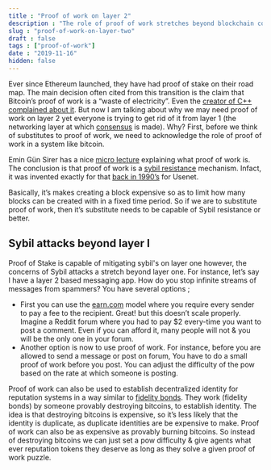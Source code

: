 ```yaml
---
title : "Proof of work on layer 2"
description : "The role of proof of work stretches beyond blockchain consensus"
slug : "proof-of-work-on-layer-two"
draft : false
tags : ["proof-of-work"]
date : "2019-11-16"
hidden: false
---
```


Ever since Ethereum launched, they have had proof of stake on their road map. The main decision often cited from this transition is the claim that Bitcoin’s proof of work is a “waste of electricity”.
Even the [creator of C++ complained about it](https://www.youtube.com/watch?v=uTxRF5ag27A). But now I am talking about why we may need proof of work on layer 2 yet everyone is trying to get rid of it from layer 1 (the networking layer at which [consensus](https://www.investopedia.com/terms/c/consensus-mechanism-cryptocurrency.asp) is made). Why?
First, before we think of substitutes to proof of work, we need to acknowledge the role of  proof of work in  a system like bitcoin.

Emin Gün Sirer has a nice [micro lecture](https://twitter.com/el33th4xor/status/1006931729679044608?lang=en) explaining what proof of work is.
The conclusion is that proof of work is a [sybil resistance](https://en.wikipedia.org/wiki/Sybil_attack) mechanism. Infact, it was invented exactly for that [back in 1990’s](https://en.wikipedia.org/wiki/Hashcash) for Usenet.

Basically, it’s makes creating a block expensive so as to limit how many blocks can be created with in a fixed time period.
So if we are to substitute proof of work, then it’s substitute needs to be capable of Sybil resistance or better.

## Sybil attacks beyond layer I

Proof of Stake is capable of  mitigating sybil's on layer one however, the concerns of Sybil attacks a stretch beyond layer one. For instance,  let’s say I have a layer 2 based messaging app.  How do you stop infinite streams of messages from spammers?
You have several options ;

- First you can use the [earn.com](https://www.inc.com/sonya-mann/earn-com-21-co-cryptocurrency-email.html) model where you require every sender to pay a fee to the recipient.
Great! but this doesn’t scale properly. Imagine a Reddit forum where you had to pay $2 every-time you want to post a comment. Even if you can afford it, many people will not & you will be the only one in your forum.
- Another option is now to use proof of work. For instance, before you are  allowed to send a message or post on forum, You have to do a small proof of work before you post. You can adjust the difficulty of the pow based on the rate at which someone is posting.

Proof of work can also be used to establish decentralized identity for reputation systems in a way similar to [fidelity bonds](https://en.bitcoin.it/wiki/Fidelity_bonds).
They work (fidelity bonds) by someone provably destroying bitcoins, to establish identity. The idea is that destroying bitcoins is expensive, so it’s less likely that the identity is duplicate, as duplicate identities are be expensive to make. Proof of work can also be as expensive as provably burning bitcoins. So instead of destroying bitcoins we can just set a pow difficulty & give agents what ever reputation tokens they deserve as long as they solve a given proof of work puzzle.
